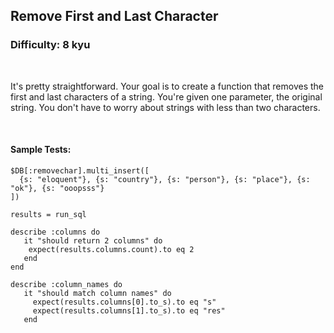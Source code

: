 ## Remove First and Last Character
### Difficulty: 8 kyu

<br>

<p>It's pretty straightforward. Your goal is to create a function that removes the first and last characters of a string. You're given one parameter, the original string.  You don't have to worry about strings with less than two characters.</p>


<br>

#### Sample Tests:

```
$DB[:removechar].multi_insert([
  {s: "eloquent"}, {s: "country"}, {s: "person"}, {s: "place"}, {s: "ok"}, {s: "ooopsss"}
])
  
results = run_sql
​
describe :columns do
   it "should return 2 columns" do
    expect(results.columns.count).to eq 2
   end
end
​
describe :column_names do
   it "should match column names" do
     expect(results.columns[0].to_s).to eq "s" 
     expect(results.columns[1].to_s).to eq "res" 
   end
```